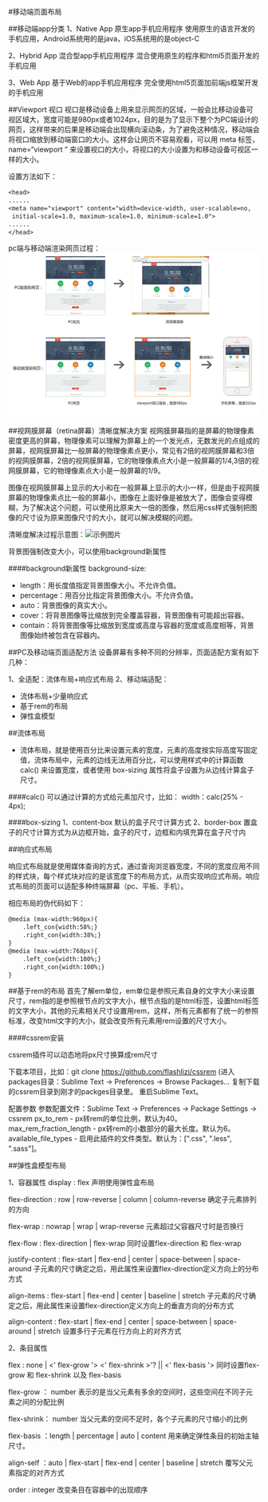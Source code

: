 #移动端页面布局


##移动端app分类
1、Native App 原生app手机应用程序
使用原生的语言开发的手机应用，Android系统用的是java，iOS系统用的是object-C

2、Hybrid App 混合型app手机应用程序
混合使用原生的程序和html5页面开发的手机应用

3、Web App 基于Web的app手机应用程序
完全使用html5页面加前端js框架开发的手机应用

##Viewport 视口
视口是移动设备上用来显示网页的区域，一般会比移动设备可视区域大，宽度可能是980px或者1024px，目的是为了显示下整个为PC端设计的网页，这样带来的后果是移动端会出现横向滚动条，为了避免这种情况，移动端会将视口缩放到移动端窗口的大小。这样会让网页不容易观看，可以用 meta 标签，name=“viewport ” 来设置视口的大小，将视口的大小设置为和移动设备可视区一样的大小。

设置方法如下：

```
<head>
......
<meta name="viewport" content="width=device-width, user-scalable=no,
 initial-scale=1.0, maximum-scale=1.0, minimum-scale=1.0">
......
</head>
```


pc端与移动端渲染网页过程：
![示例图片](/assets/8888.jpg)

##视网膜屏幕（retina屏幕）清晰度解决方案
视网膜屏幕指的是屏幕的物理像素密度更高的屏幕，物理像素可以理解为屏幕上的一个发光点，无数发光的点组成的屏幕，视网膜屏幕比一般屏幕的物理像素点更小，常见有2倍的视网膜屏幕和3倍的视网膜屏幕，2倍的视网膜屏幕，它的物理像素点大小是一般屏幕的1/4,3倍的视网膜屏幕，它的物理像素点大小是一般屏幕的1/9。

图像在视网膜屏幕上显示的大小和在一般屏幕上显示的大小一样，但是由于视网膜屏幕的物理像素点比一般的屏幕小，图像在上面好像是被放大了，图像会变得模糊，为了解决这个问题，可以使用比原来大一倍的图像，然后用css样式强制把图像的尺寸设为原来图像尺寸的大小，就可以解决模糊的问题。

清晰度解决过程示意图：![
示例图片](/assets/8889.jpg)

背景图强制改变大小，可以使用background新属性

####background新属性 
background-size:

 - length：用长度值指定背景图像大小。不允许负值。
 - percentage：用百分比指定背景图像大小。不允许负值。
 - auto：背景图像的真实大小。
 - cover：将背景图像等比缩放到完全覆盖容器，背景图像有可能超出容器。
 - contain：将背景图像等比缩放到宽度或高度与容器的宽度或高度相等，背景图像始终被包含在容器内。
 
##PC及移动端页面适配方法
设备屏幕有多种不同的分辨率，页面适配方案有如下几种：

1、全适配：流体布局+响应式布局
2、移动端适配：

 - 流体布局+少量响应式
 - 基于rem的布局
 - 弹性盒模型
 
 
##流体布局
 - 流体布局，就是使用百分比来设置元素的宽度，元素的高度按实际高度写固定值，流体布局中，元素的边线无法用百分比，可以使用样式中的计算函数 calc() 来设置宽度，或者使用 box-sizing 属性将盒子设置为从边线计算盒子尺寸。

####calc() 
可以通过计算的方式给元素加尺寸，比如： width：calc(25% - 4px);

####box-sizing 
1、content-box 默认的盒子尺寸计算方式
2、border-box 置盒子的尺寸计算方式为从边框开始，盒子的尺寸，边框和内填充算在盒子尺寸内

##响应式布局


响应式布局就是使用媒体查询的方式，通过查询浏览器宽度，不同的宽度应用不同的样式块，每个样式块对应的是该宽度下的布局方式，从而实现响应式布局。响应式布局的页面可以适配多种终端屏幕（pc、平板、手机）。

相应布局的伪代码如下：

```
@media (max-width:960px){
    .left_con{width:58%;}
    .right_con{width:38%;}
}
@media (max-width:768px){
    .left_con{width:100%;}
    .right_con{width:100%;}
}
```

##基于rem的布局
首先了解em单位，em单位是参照元素自身的文字大小来设置尺寸，rem指的是参照根节点的文字大小，根节点指的是html标签，设置html标签的文字大小，其他的元素相关尺寸设置用rem，这样，所有元素都有了统一的参照标准，改变html文字的大小，就会改变所有元素用rem设置的尺寸大小。

####cssrem安装

cssrem插件可以动态地将px尺寸换算成rem尺寸

下载本项目，比如：git clone https://github.com/flashlizi/cssrem (进入packages目录：Sublime Text -> Preferences -> Browse Packages... 复制下载的cssrem目录到刚才的packges目录里。 重启Sublime Text。

配置参数 参数配置文件：Sublime Text -> Preferences -> Package Settings -> cssrem px_to_rem - px转rem的单位比例，默认为40。 max_rem_fraction_length - px转rem的小数部分的最大长度。默认为6。 available_file_types - 启用此插件的文件类型。默认为：[".css", ".less", ".sass"]。

##弹性盒模型布局

1、容器属性
display : flex
声明使用弹性盒布局


flex-direction : row | row-reverse | column | column-reverse
确定子元素排列的方向


flex-wrap : nowrap | wrap | wrap-reverse
元素超过父容器尺寸时是否换行


flex-flow : flex-direction | flex-wrap
同时设置flex-direction 和 flex-wrap


justify-content : flex-start | flex-end | center | space-between | space-around
子元素的尺寸确定之后，用此属性来设置flex-direction定义方向上的分布方式


align-items : flex-start | flex-end | center | baseline | stretch
子元素的尺寸确定之后，用此属性来设置flex-direction定义方向上的垂直方向的分布方式


align-content : flex-start | flex-end | center | space-between | space-around | stretch
设置多行子元素在行方向上的对齐方式


2、条目属性


flex : none | <' flex-grow '> <' flex-shrink >'? || <' flex-basis '>
同时设置flex-grow 和 flex-shrink 以及 flex-basis

flex-grow ： number
表示的是当父元素有多余的空间时，这些空间在不同子元素之间的分配比例

flex-shrink： number
当父元素的空间不足时，各个子元素的尺寸缩小的比例

flex-basis ：length | percentage | auto | content
用来确定弹性条目的初始主轴尺寸。

align-self ：auto | flex-start | flex-end | center | baseline | stretch
覆写父元素指定的对齐方式

order : integer
改变条目在容器中的出现顺序

